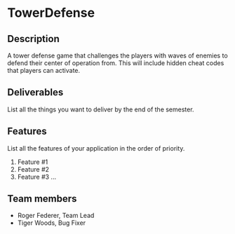 # TowerDefense

## Description

A tower defense game that challenges the players with waves of enemies to defend their center of operation from.  This will include hidden cheat codes that players can activate.


## Deliverables

List all the things you want to deliver by the end of the semester.

## Features 
List all the features of your application in the order of priority.
1. Feature #1
2. Feature #2
3. Feature #3 
...

## Team members

* Roger Federer, Team Lead
* Tiger Woods, Bug Fixer

